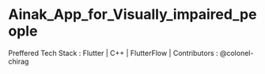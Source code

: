 # Ainak_App_for_Visually_impaired_people
Preffered Tech Stack : Flutter | C++ | FlutterFlow |
Contributors : @colonel-chirag
